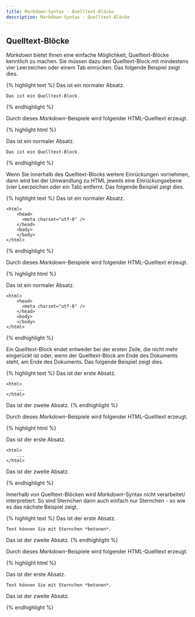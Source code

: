 ```yaml
---
title: Markdown-Syntax - Quelltext-Blöcke
description: Markdown-Syntax - Quelltext-Blöcke
---
```


## Quelltext-Blöcke

*Markdown* bietet Ihnen eine einfache Möglichkeit, Quelltext-Blöcke kenntlich zu machen. Sie müssen dazu den Quelltext-Block mit mindestens vier Leerzeichen oder einem Tab einrücken. Das folgende Beispiel zeigt dies.

{% highlight text %}
Das ist ein normaler Absatz.

    Das ist ein Quelltext-Block.
{% endhighlight %}

Durch dieses *Markdown*-Beispiele wird folgender HTML-Quelltext erzeugt.

{% highlight html %}
<p>Das ist ein normaler Absatz.</p>

<pre><code>Das ist ein Quelltext-Block.
</code></pre>
{% endhighlight %}

Wenn Sie innerhalb des Quelltext-Blocks weitere Einrückungen vornehmen, dann wird bei der Umwandlung zu HTML jeweils eine Einrückungsebene (vier Leerzeichen oder ein Tab) entfernt. Das folgende Beispiel zeigt dies.

{% highlight text %}
Das ist ein normaler Absatz.

    <html>
        <head>
          <meta charset="utf-8" />
        </head>
        <body>
        </body>
    </html>
{% endhighlight %}

Durch dieses *Markdown*-Beispiele wird folgender HTML-Quelltext erzeugt.

{% highlight html %}
<p>Das ist ein normaler Absatz.</p>

<pre><code>&lt;html&gt;
    &lt;head&gt;
      &lt;meta charset="utf-8" /&gt;
    &lt;/head&gt;
    &lt;body&gt;
    &lt;/body&gt;
&lt;/html&gt;
</code></pre>
{% endhighlight %}

Ein Quelltext-Block endet entweder bei der ersten Zeile, die nicht mehr eingerückt ist oder, wenn der Quelltext-Block am Ende des Dokuments steht, am Ende des Dokuments. Das folgende Beispiel zeigt dies.

{% highlight text %}
Das ist der erste Absatz.

    <html>
        ...
    </html>

Das ist der zweite Absatz.
{% endhighlight %}

Durch dieses *Markdown*-Beispiele wird folgender HTML-Quelltext erzeugt.

{% highlight html %}
<p>Das ist der erste Absatz.</p>

<pre><code>&lt;html&gt;
    ...
&lt;/html&gt;
</code></pre>

<p>Das ist der zweite Absatz.</p>
{% endhighlight %}

Innerhalb von Quelltext-Blöcken wird *Markdown*-Syntax nicht verarbeitet/ interpretiert. So sind Sternchen dann auch einfach nur Sternchen - so wie es das nächste Beispiel zeigt.

{% highlight text %}
Das ist der erste Absatz.

    Text können Sie mit Sternchen *betonen*.

Das ist der zweite Absatz.
{% endhighlight %}

Durch dieses *Markdown*-Beispiele wird folgender HTML-Quelltext erzeugt.

{% highlight html %}
<p>Das ist der erste Absatz.</p>

<pre><code>Text können Sie mit Sternchen *betonen*.
</code></pre>

<p>Das ist der zweite Absatz.</p>
{% endhighlight %}
